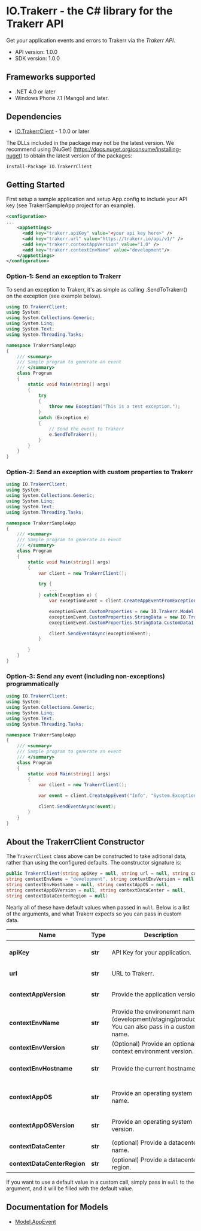 # IO.Trakerr - the C# library for the Trakerr API

Get your application events and errors to Trakerr via the *Trakerr API*.

- API version: 1.0.0
- SDK version: 1.0.0

## Frameworks supported
- .NET 4.0 or later
- Windows Phone 7.1 (Mango) and later.

## Dependencies
- [IO.TrakerrClient](http://www.nuget.org/packages/IO.TrakerrClient/) - 1.0.0 or later

The DLLs included in the package may not be the latest version. We recommend using [NuGet] (https://docs.nuget.org/consume/installing-nuget) to obtain the latest version of the packages:
```
Install-Package IO.TrakerrClient
```

## Getting Started

First setup a sample application and setup App.config to include your API key (see TrakerrSampleApp project for an example).

```xml
<configuration>
...
    <appSettings>
      <add key="trakerr.apiKey" value="<your api key here>" />
      <add key="trakerr.url" value="https://trakerr.io/api/v1/" />
      <add key="trakerr.contextAppVersion" value="1.0" />
      <add key="trakerr.contextEnvName" value="development"/>
    </appSettings>
</configuration>
```

### Option-1: Send an exception to Trakerr

To send an exception to Trakerr, it's as simple as calling .SendToTrakerr() on the exception (see example below).

```csharp
using IO.TrakerrClient;
using System;
using System.Collections.Generic;
using System.Linq;
using System.Text;
using System.Threading.Tasks;

namespace TrakerrSampleApp
{
    /// <summary>
    /// Sample program to generate an event
    /// </summary>
    class Program
    {
        static void Main(string[] args)
        {
            try
            {
                throw new Exception("This is a test exception.");
            }
            catch (Exception e)
            {
                // Send the event to Trakerr
                e.SendToTrakerr();
            }
        }
    }
}
```

### Option-2: Send an exception with custom properties to Trakerr
```csharp
using IO.TrakerrClient;
using System;
using System.Collections.Generic;
using System.Linq;
using System.Text;
using System.Threading.Tasks;

namespace TrakerrSampleApp
{
    /// <summary>
    /// Sample program to generate an event
    /// </summary>
    class Program
    {
        static void Main(string[] args)
        {
            var client = new TrakerrClient();

            try {
                ...
            } catch(Exception e) {
                var exceptionEvent = client.CreateAppEventFromException("Error", e);

                exceptionEvent.CustomProperties = new IO.Trakerr.Model.CustomData();
                exceptionEvent.CustomProperties.StringData = new IO.Trakerr.Model.CustomStringData();
                exceptionEvent.CustomProperties.StringData.CustomData1 = "Some custom data";

                client.SendEventAsync(exceptionEvent);
            }

        }
    }
}
```



### Option-3: Send any event (including non-exceptions) programmatically
```csharp
using IO.TrakerrClient;
using System;
using System.Collections.Generic;
using System.Linq;
using System.Text;
using System.Threading.Tasks;

namespace TrakerrSampleApp
{
    /// <summary>
    /// Sample program to generate an event
    /// </summary>
    class Program
    {
        static void Main(string[] args)
        {
            var client = new TrakerrClient();

            var event = client.CreateAppEvent("Info", "System.Exception", "Some message");

            client.SendEventAsync(event);
        }
    }
}
```

## About the TrakerrClient Constructor

The `TrakerrClient` class above can be constructed to take aditional data, rather than using the configured defaults. The constructor signature is:

```csharp
public TrakerrClient(string apiKey = null, string url = null, string contextAppVersion = null,
string contextEnvName = "development", string contextEnvVersion = null,
string contextEnvHostname = null, string contextAppOS = null,
string contextAppOSVersion = null, string contextDataCenter = null,
string contextDataCenterRegion = null)
```

Nearly all of these have default values when passed in `null`. Below is a list of the arguments, and what Trakerr expects so you can pass in custom data.

Name | Type | Description | Notes
------------ | ------------- | ------------- | -------------
**apiKey** | **str** | API Key for your application. | Defaults to reading "trakerr.apiKey" property under appSettings from the App.config.
**url** | **str** | URL to Trakerr. | Defaults to reading "trakerr.url" property under appSettings from the App.config.
**contextAppVersion** | **str** |  Provide the application version. | Defaults to reading "trakerr.contextAppVersion" property under appSettings from the App.config.
**contextEnvName** | **str** | Provide the environemnt name (development/staging/production). You can also pass in a custom name. | Defaults to reading "trakerr.contextEnvName" property under appSettings from the App.config.
**contextEnvVersion** | **str** | (Optional) Provide an optional context environment version. | Defaults to `null`. 
**contextEnvHostname** | **str** | Provide the current hostname. | Defaults to the current DNS name if available or uses the Machine name as a fallback.
**contextAppOS** | **str** | Provide an operating system name. | Defaults to Environment.OSVersion.Platform along with the service pack (eg. Win32NT Service Pack 1).
**contextAppOSVersion** | **str** | Provide an operating system version. | Defaults to Environment.OSVersion.Version.ToString() (eg. 6.1.7601.65536).
**contextDataCenter** | **str** | (optional) Provide a datacenter name. | Defaults to `null`.
**contextDataCenterRegion** | **str** | (optional) Provide a datacenter region. | Defaults to `null`.

If you want to use a default value in a custom call, simply pass in `null` to the argument, and it will be filled with the default value.

<a name="documentation-for-models"></a>
## Documentation for Models

 - [Model.AppEvent](https://github.com/trakerr-io/trakerr-csharp/blob/master/generated/docs/AppEvent.md)

